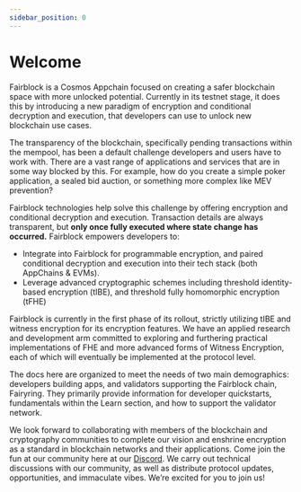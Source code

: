 ```yaml
---
sidebar_position: 0
---
```


# Welcome

<!-- Need input from high-level team as this is an important page for introducing people to project. -->

<!-- Vision statement and what it does -->
Fairblock is a Cosmos Appchain focused on creating a safer blockchain space with more unlocked potential. Currently in its testnet stage, it does this by introducing a new paradigm of encryption and conditional decryption and execution, that developers can use to unlock new blockchain use cases.

<!-- The key thing it unlocks. TODO - Perhaps we need a schematic here actually simply showing apps integrating with Fairyring / Fairblock to encrypt and decrypt -->
The transparency of the blockchain, specifically pending transactions within the mempool, has been a default challenge developers and users have to work with. There are a vast range of applications and services that are in some way blocked by this. For example, how do you create a simple poker application, a sealed bid auction, or something more complex like MEV prevention? 

Fairblock technologies help solve this challenge by offering encryption and conditional decryption and execution. Transaction details are always transparent, but **only once fully executed where state change has occurred.** Fairblock empowers developers to:

- Integrate into Fairblock for programmable encryption, and paired conditional decryption and execution into their tech stack (both AppChains & EVMs).
- Leverage advanced cryptographic schemes including threshold identity-based encryption (tIBE), and threshold fully homomorphic encryption (tFHE)

<!-- TODO - not sure about this paragraph being here -->
Fairblock is currently in the first phase of its rollout, strictly utilizing tIBE and witness encryption for its encryption features. We have an applied research and development arm committed to exploring and furthering practical implementations of FHE and more advanced forms of Witness Encryption, each of which will eventually be implemented at the protocol level. 

The docs here are organized to meet the needs of two main demographics: developers building apps, and validators supporting the Fairblock chain, Fairyring. They primarily provide information for developer quickstarts, fundamentals within the Learn section, and how to support the validator network. 

We look forward to collaborating with members of the blockchain and cryptography communities to complete our vision and enshrine encryption as a standard in blockchain networks and their applications. Come join the fun at our community here at our [Discord](https://discord.gg/8zFvUJrz3z). We carry out technical discussions with our community, as well as distribute protocol updates, opportunities, and immaculate vibes. We’re excited for you to join us! 